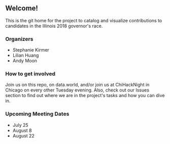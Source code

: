 
## Welcome!
This is the git home for the project to catalog and visualize contributions to 
candidates in the Illinois 2018 governor's race.

### Organizers
- Stephanie Kirmer
- Lilian Huang 
- Andy Moon

### How to get involved
Join us on this repo, on data.world, and/or join us at ChiHackNight in Chicago on
every other Tuesday evening. 
Also, check out our Issues section to find out where we are in the project's tasks and how you can dive in.

### Upcoming Meeting Dates
- July 25
- August 8
- August 22
